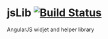 jsLib [![Build Status](https://travis-ci.org/jseto/jsLib.svg?branch=master)](https://travis-ci.org/jseto/jsLib)
=====

AngularJS widjet and helper library


